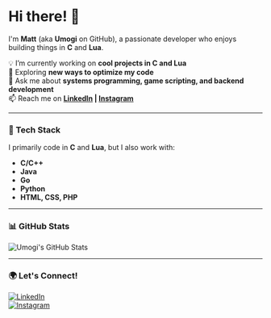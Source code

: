 # Hi there! 👋  

I'm **Matt** (aka **Umogi** on GitHub), a passionate developer who enjoys building things in **C** and **Lua**.  

💡 I’m currently working on **cool projects in C and Lua**  
🌱 Exploring **new ways to optimize my code**  
💬 Ask me about **systems programming, game scripting, and backend development**  
📫 Reach me on **[LinkedIn](your-linkedin-url) | [Instagram](your-instagram-url)**  

---

### 🚀 Tech Stack  
I primarily code in **C** and **Lua**, but I also work with:  

- **C/C++**  
- **Java**  
- **Go**  
- **Python**  
- **HTML, CSS, PHP**  

---

### 📊 GitHub Stats  
![Umogi's GitHub Stats](https://github-readme-stats.vercel.app/api?username=Umogi&show_icons=true&theme=radical)  

---

### 🌍 Let's Connect!  
[![LinkedIn](https://img.shields.io/badge/LinkedIn-0077B5?style=for-the-badge&logo=linkedin&logoColor=white)](your-linkedin-url)  
[![Instagram](https://img.shields.io/badge/Instagram-E4405F?style=for-the-badge&logo=instagram&logoColor=white)](your-instagram-url)
